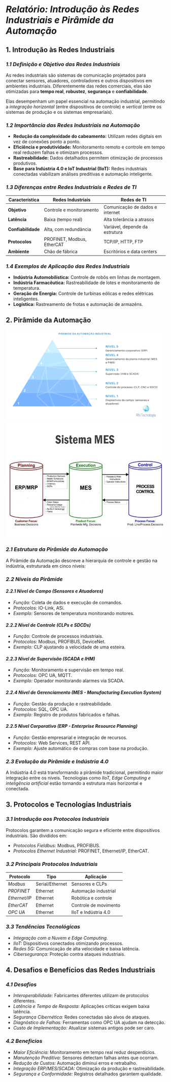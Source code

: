 # *Relatório: Introdução às Redes Industriais e Pirâmide da Automação*

## **1. Introdução às Redes Industriais**

### *1.1 Definição e Objetivo das Redes Industriais*

As redes industriais são sistemas de comunicação projetados para conectar sensores, atuadores, controladores e outros dispositivos em ambientes industriais. Diferentemente das redes comerciais, elas são otimizadas para **tempo real**, **robustez**, **segurança** e **confiabilidade**.

Elas desempenham um papel essencial na automação industrial, permitindo a *integração horizontal* (entre dispositivos de controle) e *vertical* (entre os sistemas de produção e os sistemas empresariais).

### *1.2 Importância das Redes Industriais na Automação*

- **Redução da complexidade do cabeamento:** Utilizam redes digitais em vez de conexões ponto a ponto.
- **Eficiência e produtividade:** Monitoramento remoto e controle em tempo real reduzem falhas e otimizam processos.
- **Rastreabilidade:** Dados detalhados permitem otimização de processos produtivos.
- **Base para Indústria 4.0 e IoT Industrial (IIoT):** Redes industriais conectadas viabilizam análises preditivas e automação inteligente.

### *1.3 Diferenças entre Redes Industriais e Redes de TI*

| Característica | Redes Industriais | Redes de TI |
| --- | --- | --- |
| **Objetivo** | Controle e monitoramento | Comunicação de dados e internet |
| **Latência** | Baixa (tempo real) | Alta tolerância a atrasos |
| **Confiabilidade** | Alta, com redundância | Variável, depende da estrutura |
| **Protocolos** | PROFINET, Modbus, EtherCAT | TCP/IP, HTTP, FTP |
| **Ambiente** | Chão de fábrica | Escritórios e data centers |

### *1.4 Exemplos de Aplicação das Redes Industriais*

- **Indústria Automobilística:** Controle de robôs em linhas de montagem.
- **Indústria Farmacêutica:** Rastreabilidade de lotes e monitoramento de temperatura.
- **Geração de Energia:** Controle de turbinas eólicas e redes elétricas inteligentes.
- **Logística:** Rastreamento de frotas e automação de armazéns.

## **2. Pirâmide da Automação**

![piramide](image.png)
![mes](mes.jpg)

### *2.1 Estrutura da Pirâmide da Automação*

A Pirâmide da Automação descreve a hierarquia de controle e gestão na indústria, estruturada em cinco níveis:

### *2.2 Níveis da Pirâmide*

#### *2.2.1 Nível de Campo (Sensores e Atuadores)*
- *Função:* Coleta de dados e execução de comandos.
- *Protocolos:* IO-Link, ASi.
- *Exemplo:* Sensores de temperatura monitorando motores.

#### *2.2.2 Nível de Controle (CLPs e SDCDs)*
- *Função:* Controle de processos industriais.
- *Protocolos:* Modbus, PROFIBUS, DeviceNet.
- *Exemplo:* CLP ajustando a velocidade de uma esteira.

#### *2.2.3 Nível de Supervisão (SCADA e IHM)*
- *Função:* Monitoramento e supervisão em tempo real.
- *Protocolos:* OPC UA, MQTT.
- *Exemplo:* Operador monitorando alarmes via SCADA.

#### *2.2.4 Nível de Gerenciamento (MES - Manufacturing Execution System)*
- *Função:* Gestão da produção e rastreabilidade.
- *Protocolos:* SQL, OPC UA.
- *Exemplo:* Registro de produtos fabricados e falhas.

#### *2.2.5 Nível Corporativo (ERP - Enterprise Resource Planning)*
- *Função:* Gestão empresarial e integração de recursos.
- *Protocolos:* Web Services, REST API.
- *Exemplo:* Ajuste automático de compras com base na produção.

### *2.3 Evolução da Pirâmide e Indústria 4.0*

A Indústria 4.0 está transformando a pirâmide tradicional, permitindo maior integração entre os níveis. Tecnologias como *IIoT, Edge Computing e inteligência artificial* estão tornando a estrutura mais horizontal e conectada.

## **3. Protocolos e Tecnologias Industriais**

### *3.1 Introdução aos Protocolos Industriais*

Protocolos garantem a comunicação segura e eficiente entre dispositivos industriais. São divididos em:
- *Protocolos Fieldbus:* Modbus, PROFIBUS.
- *Protocolos Ethernet Industrial:* PROFINET, Ethernet/IP, EtherCAT.

### *3.2 Principais Protocolos Industriais*

| Protocolo | Tipo | Aplicação |
| --- | --- | --- |
| *Modbus* | Serial/Ethernet | Sensores e CLPs |
| *PROFINET* | Ethernet | Automação industrial |
| *Ethernet/IP* | Ethernet | Robótica e controle |
| *EtherCAT* | Ethernet | Controle de movimento |
| *OPC UA* | Ethernet | IIoT e Indústria 4.0 |

### *3.3 Tendências Tecnológicas*

- *Integração com a Nuvem e Edge Computing.*
- *IIoT:* Dispositivos conectados otimizando processos.
- *Redes 5G:* Comunicação de alta velocidade e baixa latência.
- *Cibersegurança:* Proteção contra ataques industriais.

## **4. Desafios e Benefícios das Redes Industriais**

### *4.1 Desafios*

- *Interoperabilidade:* Fabricantes diferentes utilizam de protocolos diferentes.
- *Latência e Tempo de Resposta:* Aplicações críticas exigem baixa latência.
- *Segurança Cibernética:* Redes conectadas são alvos de ataques.
- *Diagnóstico de Falhas:* Ferramentas como OPC UA ajudam na detecção.
- *Custo de Implementação:* Atualizar sistemas antigos pode ser caro.

### *4.2 Benefícios*

- *Maior Eficiência:* Monitoramento em tempo real reduz desperdícios.
- *Manutenção Preditiva:* Sensores detectam falhas antes que ocorram.
- *Redução de Custos:* Automação diminui erros e retrabalho.
- *Integração ERP/MES/SCADA:* Otimização da produção e rastreabilidade.
- *Segurança e Conformidade:* Registros detalhados garantem qualidade.